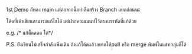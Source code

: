 1st Demo อัพลง main แต่ต่อจากนี้อย่าลืมสร้าง Branch แยกก่อนนะ

โค้ดที่เค้าเขียนสามารถแก้ไขได้ แต่ฝากคอมเมนท์ไว้ตรงบรรทัดที่แก้ด้วย

e.g. /* แก้ตื้ดดดด โต๋*/

P.S. ยังเขียนไม่เสร็จกำลังเพิ่มเติม ถ้าแก้โค้ดแล้วอยากให้pull หรือ merge พิมพ์ในแชทกลุ่มก็ได้
